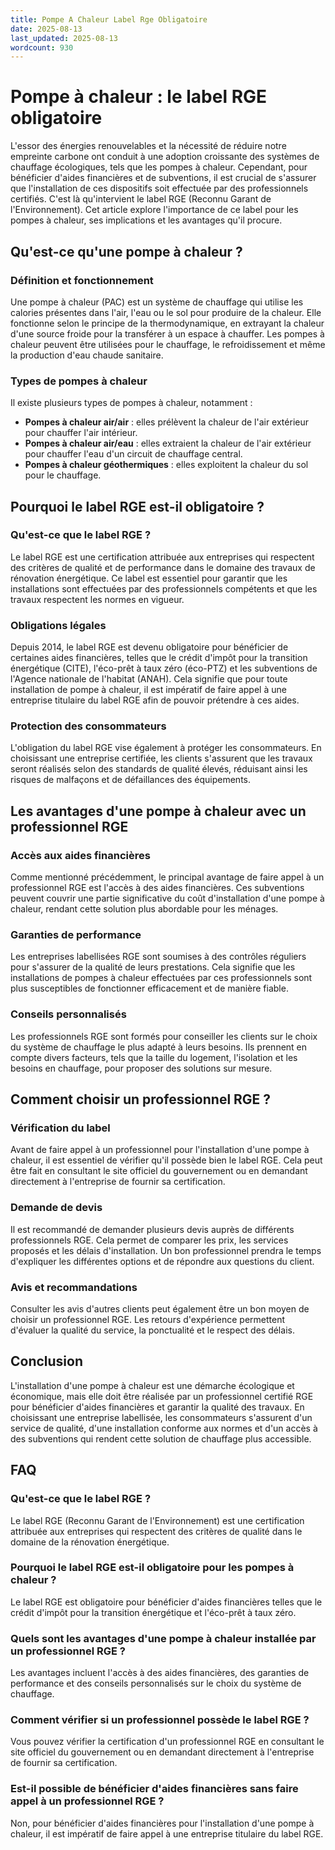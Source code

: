 ```yaml
---
title: Pompe A Chaleur Label Rge Obligatoire
date: 2025-08-13
last_updated: 2025-08-13
wordcount: 930
---
```


# Pompe à chaleur : le label RGE obligatoire

L'essor des énergies renouvelables et la nécessité de réduire notre empreinte carbone ont conduit à une adoption croissante des systèmes de chauffage écologiques, tels que les pompes à chaleur. Cependant, pour bénéficier d'aides financières et de subventions, il est crucial de s'assurer que l'installation de ces dispositifs soit effectuée par des professionnels certifiés. C'est là qu'intervient le label RGE (Reconnu Garant de l'Environnement). Cet article explore l'importance de ce label pour les pompes à chaleur, ses implications et les avantages qu'il procure.

## Qu'est-ce qu'une pompe à chaleur ?

### Définition et fonctionnement

Une pompe à chaleur (PAC) est un système de chauffage qui utilise les calories présentes dans l'air, l'eau ou le sol pour produire de la chaleur. Elle fonctionne selon le principe de la thermodynamique, en extrayant la chaleur d'une source froide pour la transférer à un espace à chauffer. Les pompes à chaleur peuvent être utilisées pour le chauffage, le refroidissement et même la production d'eau chaude sanitaire.

### Types de pompes à chaleur

Il existe plusieurs types de pompes à chaleur, notamment :

- **Pompes à chaleur air/air** : elles prélèvent la chaleur de l'air extérieur pour chauffer l'air intérieur.
- **Pompes à chaleur air/eau** : elles extraient la chaleur de l'air extérieur pour chauffer l'eau d'un circuit de chauffage central.
- **Pompes à chaleur géothermiques** : elles exploitent la chaleur du sol pour le chauffage.

## Pourquoi le label RGE est-il obligatoire ?

### Qu'est-ce que le label RGE ?

Le label RGE est une certification attribuée aux entreprises qui respectent des critères de qualité et de performance dans le domaine des travaux de rénovation énergétique. Ce label est essentiel pour garantir que les installations sont effectuées par des professionnels compétents et que les travaux respectent les normes en vigueur.

### Obligations légales

Depuis 2014, le label RGE est devenu obligatoire pour bénéficier de certaines aides financières, telles que le crédit d'impôt pour la transition énergétique (CITE), l'éco-prêt à taux zéro (éco-PTZ) et les subventions de l'Agence nationale de l'habitat (ANAH). Cela signifie que pour toute installation de pompe à chaleur, il est impératif de faire appel à une entreprise titulaire du label RGE afin de pouvoir prétendre à ces aides.

### Protection des consommateurs

L'obligation du label RGE vise également à protéger les consommateurs. En choisissant une entreprise certifiée, les clients s'assurent que les travaux seront réalisés selon des standards de qualité élevés, réduisant ainsi les risques de malfaçons et de défaillances des équipements.

## Les avantages d'une pompe à chaleur avec un professionnel RGE

### Accès aux aides financières

Comme mentionné précédemment, le principal avantage de faire appel à un professionnel RGE est l'accès à des aides financières. Ces subventions peuvent couvrir une partie significative du coût d'installation d'une pompe à chaleur, rendant cette solution plus abordable pour les ménages.

### Garanties de performance

Les entreprises labellisées RGE sont soumises à des contrôles réguliers pour s'assurer de la qualité de leurs prestations. Cela signifie que les installations de pompes à chaleur effectuées par ces professionnels sont plus susceptibles de fonctionner efficacement et de manière fiable.

### Conseils personnalisés

Les professionnels RGE sont formés pour conseiller les clients sur le choix du système de chauffage le plus adapté à leurs besoins. Ils prennent en compte divers facteurs, tels que la taille du logement, l'isolation et les besoins en chauffage, pour proposer des solutions sur mesure.

## Comment choisir un professionnel RGE ?

### Vérification du label

Avant de faire appel à un professionnel pour l'installation d'une pompe à chaleur, il est essentiel de vérifier qu'il possède bien le label RGE. Cela peut être fait en consultant le site officiel du gouvernement ou en demandant directement à l'entreprise de fournir sa certification.

### Demande de devis

Il est recommandé de demander plusieurs devis auprès de différents professionnels RGE. Cela permet de comparer les prix, les services proposés et les délais d'installation. Un bon professionnel prendra le temps d'expliquer les différentes options et de répondre aux questions du client.

### Avis et recommandations

Consulter les avis d'autres clients peut également être un bon moyen de choisir un professionnel RGE. Les retours d'expérience permettent d'évaluer la qualité du service, la ponctualité et le respect des délais.

## Conclusion

L'installation d'une pompe à chaleur est une démarche écologique et économique, mais elle doit être réalisée par un professionnel certifié RGE pour bénéficier d'aides financières et garantir la qualité des travaux. En choisissant une entreprise labellisée, les consommateurs s'assurent d'un service de qualité, d'une installation conforme aux normes et d'un accès à des subventions qui rendent cette solution de chauffage plus accessible. 

## FAQ

### Qu'est-ce que le label RGE ?

Le label RGE (Reconnu Garant de l'Environnement) est une certification attribuée aux entreprises qui respectent des critères de qualité dans le domaine de la rénovation énergétique.

### Pourquoi le label RGE est-il obligatoire pour les pompes à chaleur ?

Le label RGE est obligatoire pour bénéficier d'aides financières telles que le crédit d'impôt pour la transition énergétique et l'éco-prêt à taux zéro.

### Quels sont les avantages d'une pompe à chaleur installée par un professionnel RGE ?

Les avantages incluent l'accès à des aides financières, des garanties de performance et des conseils personnalisés sur le choix du système de chauffage.

### Comment vérifier si un professionnel possède le label RGE ?

Vous pouvez vérifier la certification d'un professionnel RGE en consultant le site officiel du gouvernement ou en demandant directement à l'entreprise de fournir sa certification.

### Est-il possible de bénéficier d'aides financières sans faire appel à un professionnel RGE ?

Non, pour bénéficier d'aides financières pour l'installation d'une pompe à chaleur, il est impératif de faire appel à une entreprise titulaire du label RGE.